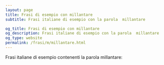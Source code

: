 ```yaml
---
layout: page
title: Frasi di esempio con millantare 
subtitle: Frasi italiane di esempio con la parola  millantare

og_title: Frasi di esempio con millantare 
og_description: Frasi italiane di esempio con la parola  millantare
og_type: website
permalink: /frasi/m/millantare.html
---
```


Frasi italiane di esempio contenenti la parola millantare:


